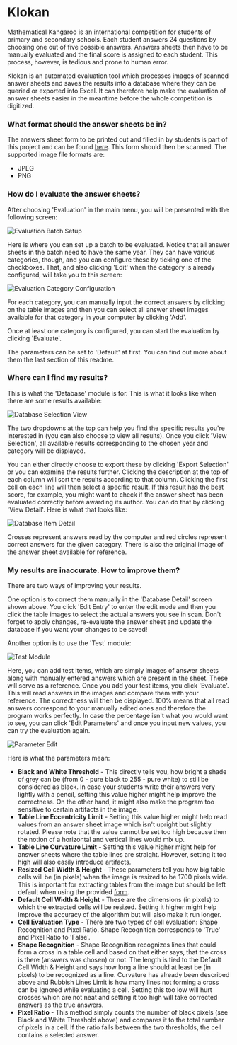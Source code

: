 # Klokan
Mathematical Kangaroo is an international competition for students of primary and secondary schools. Each student answers 24 questions by choosing one out of five possible answers. Answers sheets then have to be manually evaluated and the final score is assigned to each student. This process, however, is tedious and prone to human error.

Klokan is an automated evaluation tool which processes images of scanned answer sheets and saves the results into a database where they can be queried or exported into Excel. It can therefore help make the evaluation of answer sheets easier in the meantime before the whole competition is digitized.

### What format should the answer sheets be in?
The answers sheet form to be printed out and filled in by students is part of this project and can be found [here](forms/new_form2.docx). This form should then be scanned. The supported image file formats are:
  - JPEG
  - PNG
  
### How do I evaluate the answer sheets?
After choosing 'Evaluation' in the main menu, you will be presented with the following screen:

![Evaluation Batch Setup](https://user-images.githubusercontent.com/24512922/37081844-0844095e-21eb-11e8-818b-c56863d1e094.PNG)

Here is where you can set up a batch to be evaluated. Notice that all answer sheets in the batch need to have the same year. They can have various categories, though, and you can configure these by ticking one of the checkboxes. That, and also clicking 'Edit' when the category is already configured, will take you to this screen:

![Evaluation Category Configuration](https://user-images.githubusercontent.com/24512922/37082316-8e96e7c8-21ec-11e8-8a75-438b7a1cb66e.PNG)

For each category, you can manually input the correct answers by clicking on the table images and then you can select all answer sheet images available for that category in your computer by clicking 'Add'.

Once at least one category is configured, you can start the evaluation by clicking 'Evaluate'.

The parameters can be set to 'Default' at first. You can find out more about them the last section of this readme.

### Where can I find my results?
This is what the 'Database' module is for. This is what it looks like when there are some results available:

![Database Selection View](https://user-images.githubusercontent.com/24512922/37083191-1b32784e-21ef-11e8-91ca-156eb5e90f46.PNG)

The two dropdowns at the top can help you find the specific results you're interested in (you can also choose to view all results). Once you click 'View Selection', all available results corresponding to the chosen year and category will be displayed.

You can either directly choose to export these by clicking 'Export Selection' or you can examine the results further. Clicking the description at the top of each column will sort the results according to that column. Clicking the first cell on each line will then select a specific result. If this result has the best score, for example, you might want to check if the answer sheet has been evaluated correctly before awarding its author. You can do that by clicking 'View Detail'. Here is what that looks like:

![Database Item Detail](https://user-images.githubusercontent.com/24512922/37083623-565e3420-21f0-11e8-8c59-0d84f8f04905.PNG)

Crosses represent answers read by the computer and red circles represent correct answers for the given category. There is also the original image of the answer sheet available for reference.

### My results are inaccurate. How to improve them?
There are two ways of improving your results. 

One option is to correct them manually in the 'Database Detail' screen shown above. You click 'Edit Entry' to enter the edit mode and then you click the table images to select the actual answers you see in scan. Don't forget to apply changes, re-evaluate the answer sheet and update the database if you want your changes to be saved!

Another option is to use the 'Test' module:

![Test Module](https://user-images.githubusercontent.com/24512922/37083984-80eb1bda-21f1-11e8-8ff6-5516a67ce1a5.PNG)

Here, you can add test items, which are simply images of answer sheets along with manually entered answers which are present in the sheet. These will serve as a reference. Once you add your test items, you click 'Evaluate'. This will read answers in the images and compare them with your reference. The correctness will then be displayed. 100% means that all read answers correspond to your manually edited ones and therefore the program works perfectly. In case the percentage isn't what you would want to see, you can click 'Edit Parameters' and once you input new values, you can try the evaluation again.

![Parameter Edit](https://user-images.githubusercontent.com/24512922/37084255-486f9064-21f2-11e8-948f-d0d479757906.PNG)

Here is what the parameters mean:
- **Black and White Threshold** - This directly tells you, how bright a shade of grey can be (from 0 - pure black to 255 - pure white) to still be considered as black. In case your students write their answers very lightly with a pencil, setting this value higher might help improve the correctness. On the other hand, it might also make the program too sensitive to certain artifacts in the image.
- **Table Line Eccentricity Limit** - Setting this value higher might help read values from an answer sheet image which isn't upright but slightly rotated. Please note that the value cannot be set too high because then the notion of a horizontal and vertical lines would mix up.
- **Table Line Curvature Limit** - Setting this value higher might help for answer sheets where the table lines are straight. However, setting it too high will also easily introduce artifacts.
- **Resized Cell Width & Height** - These parameters tell you how big table cells will be (in pixels) when the image is resized to be 1700 pixels wide. This is important for extracting tables from the image but should be left default when using the provided [form](forms/new_form2.docx).
- **Default Cell Width & Height** - These are the dimensions (in pixels) to which the extracted cells will be resized. Setting it higher might help improve the accuracy of the algorithm but will also make it run longer.
- **Cell Evaluation Type** - There are two types of cell evaluation: Shape Recognition and Pixel Ratio. Shape Recognition corresponds to 'True' and Pixel Ratio to 'False'.
- **Shape Recognition** - Shape Recognition recognizes lines that could form a cross in a table cell and based on that either says, that the cross is there (answers was chosen) or not. The length is tied to the Default Cell Width & Height and says how long a line should at least be (in pixels) to be recognized as a line. Curvature has already been described above and Rubbish Lines Limit is how many lines not forming a cross can be ignored while evaluating a cell. Setting this too low will hurt crosses which are not neat and setting it too high will take corrected answers as the true answers.
- **Pixel Ratio** - This method simply counts the number of black pixels (see Black and White Threshold above) and compares it to the total number of pixels in a cell. If the ratio falls between the two thresholds, the cell contains a selected answer.
